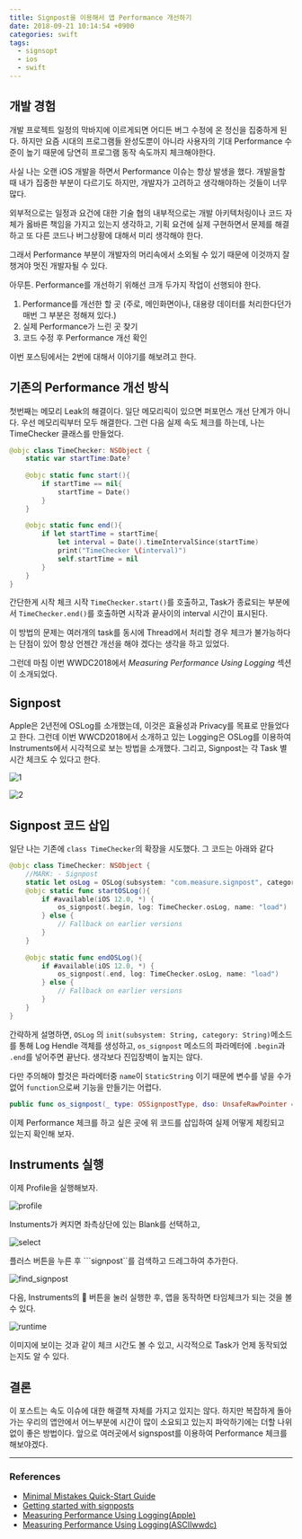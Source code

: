 ```yaml
---
title: Signpost을 이용해서 앱 Performance 개선하기 
date: 2018-09-21 10:14:54 +0900
categories: swift
tags:
  - signsopt
  - ios
  - swift
---
```

## 개발 경험

개발 프로젝트 일정의 막바지에 이르게되면 어디든 버그 수정에 온 정신을 집중하게 된다.
하지만 요즘 시대의 프로그램들 완성도뿐이 아니라 사용자의 기대 Performance 수준이 높기 때문에 당연히 프로그램 동작 속도까지 체크해야한다. 

사실 나는 오랜 iOS 개발을 하면서 Performance 이슈는 항상 발생을 했다. 
개발을할 때 내가 집중한 부분이 다르기도 하지만, 개발자가 고려하고 생각해야하는 것들이 너무 많다.

외부적으로는 일정과 요건에 대한 기술 협의
내부적으로는 개발 아키텍처링이나 코드 자체가 옳바른 책임을 가지고 있는지 생각하고, 기획 요건에 실제 구현하면서 문제를 해결하고 또 다른 코드나 버그상황에 대해서 미리 생각해야 한다.

그래서 Performance 부분이 개발자의 머리속에서 소외될 수 있기 때문에 이것까지 잘 챙겨야 멋진 개발자될 수 있다.

아무튼. Performance를 개선하기 위해선 크개 두가지 작업이 선행되야 한다. 

1. Performance를 개선한 할 곳 (주로, 메인화면이나, 대용량 데이터를 처리한다던가 매번 그 부분은 정해져 있다.)
2. 실제 Performance가 느린 곳 찾기
3. 코드 수정 후 Performance 개선 확인

이번 포스팅에서는 2번에 대해서 이야기를 해보려고 한다.


## 기존의 Performance 개선 방식

첫번째는 메모리 Leak의 해결이다. 일단 메모리릭이 있으면 퍼포먼스 개선 단계가 아니다. 우선 메모리릭부터 모두 해결한다.
그런 다음 실제 속도 체크를 하는데, 
나는 TimeChecker 클래스를 만들었다.

```swift
@objc class TimeChecker: NSObject {
    static var startTime:Date?
    
    @objc static func start(){
        if startTime == nil{
            startTime = Date()
        }
    }
    
    @objc static func end(){
        if let startTime = startTime{
            let interval = Date().timeIntervalSince(startTime)
            print("TimeChecker \(interval)")
            self.startTime = nil
        }
    }
}
```

간단한게 시작 체크 시작 ```TimeChecker.start()```를 호출하고, Task가 종료되는 부분에서 ```TimeChecker.end()```를 호출하면 시작과 끝사이의 interval 시간이 표시된다.

이 방법의 문제는 여러개의 task를 동시에 Thread에서 처리할 경우 체크가 불가능하다는 단점이 있어 항상 언젠간 개선을 해야 겠다는 생각을 하고 있었다. 

그런데 마침 이번 WWDC2018에서 *Measuring Performance Using Logging* 섹션이 소개되었다.

## Signpost

Apple은 2년전에 OSLog를 소개했는데, 이것은 효율성과 Privacy를 목표로 만들었다고 한다. 그런데 이번 WWCD2018에서 소개하고 있는 Logging은 OSLog를 이용하여 Instruments에서 시각적으로 보는 방법을 소개했다.
그리고, Signpost는 각 Task 별 시간 체크도 수 있다고 한다.

![1](/assets/images/2018-09-21-Signpost.assets/1.png)

![2](/assets/images/2018-09-21-Signpost.assets/2.png)


## Signpost 코드 삽입

일단 나는 기존에 ```class TimeChecker```의 확장을 시도했다.
그 코드는 아래와 같다

```swift
@objc class TimeChecker: NSObject {
    //MARK: - Signpost
    static let osLog = OSLog(subsystem: "com.measure.signpost", category: "Create Object")
    @objc static func startOSLog(){
        if #available(iOS 12.0, *) {
            os_signpost(.begin, log: TimeChecker.osLog, name: "load")
        } else {
            // Fallback on earlier versions
        }
    }
    
    @objc static func endOSLog(){
        if #available(iOS 12.0, *) {
            os_signpost(.end, log: TimeChecker.osLog, name: "load")
        } else {
            // Fallback on earlier versions
        }
    }
}
```

간략하게 설명하면,  ```OSLog``` 의 ```init(subsystem: String, category: String)```메소드를 통해  Log Hendle 객체를 생성하고, ```os_signpost``` 메소드의 파라메터에 ```.begin```과 ```.end```를 넣어주면 끝난다.
생각보다 진입장벽이 높지는 않다. 

다만 주의해야 할것은  파라메터중 ```name```이 ```StaticString``` 이기 때문에 변수를 넣을 수가 없어 ```function```으로써 기능을 만들기는 어렵다.
```swift
public func os_signpost(_ type: OSSignpostType, dso: UnsafeRawPointer = #dsohandle, log: OSLog, name: StaticString, signpostID: OSSignpostID = default)
```


이제 Performance 체크를 하고 싶은 곳에 위 코드를 삽입하여 실제 어떻게 체킹되고 있는지 확인해 보자.

## Instruments 실행

이제 Profile을 실행해보자.

![profile](/assets/images/2018-09-21-Signpost.assets/profile.png)

Instuments가 켜지면 좌측상단에 있는 Blank를 선택하고,

![select](/assets/images/2018-09-21-Signpost.assets/select.png)

플러스 버튼을 누른 후 ```signpost``를 검색하고 드레그하여 추가한다.

![find_signpost](/assets/images/2018-09-21-Signpost.assets/find_signpost.png)

다음, Instruments의 🔴 버튼을 눌러 실행한 후, 앱을 동작하면 타임체크가 되는 것을 볼수 있다.

![runtime](/assets/images/2018-09-21-Signpost.assets/runtime.png)

이미지에 보이는 것과 같이 체크 시간도 볼 수 있고, 시각적으로 Task가 언제 동작되었는지도 알 수 있다.



## 결론
이 포스트는 속도 이슈에 대한 해결책 자체를 가지고 있지는 않다. 하지만 복잡하게 돌아가는 우리의 앱안에서 어느부분에 시간이 많이 소요되고 있는지 파악하기에는 더할 나위 없이 좋은 방법이다. 앞으로 여러곳에서 signspost를 이용하여 Performance 체크를 해보야겠다. 





---

### References
- [Minimal Mistakes Quick-Start Guide](https://mmistakes.github.io/minimal-mistakes/docs/quick-start-guide/)
- [Getting started with signposts](https://www.swiftbysundell.com/daily-wwdc/getting-started-with-signposts)
- [Measuring Performance Using Logging(Apple)](https://developer.apple.com/videos/play/wwdc2018/405/)
- [Measuring Performance Using Logging(ASCIIwwdc)](https://asciiwwdc.com/2018/sessions/405)

